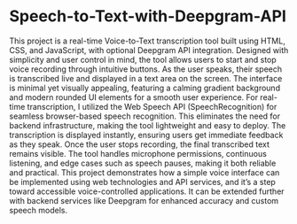 # Speech-to-Text-with-Deepgram-API

This project is a real-time Voice-to-Text transcription tool built using HTML, CSS, and JavaScript, with optional Deepgram API integration. Designed with simplicity and user control in mind, the tool allows users to start and stop voice recording through intuitive buttons. As the user speaks, their speech is transcribed live and displayed in a text area on the screen. The interface is minimal yet visually appealing, featuring a calming gradient background and modern rounded UI elements for a smooth user experience.
For real-time transcription, I utilized the Web Speech API (SpeechRecognition) for seamless browser-based speech recognition. This eliminates the need for backend infrastructure, making the tool lightweight and easy to deploy. The transcription is displayed instantly, ensuring users get immediate feedback as they speak. Once the user stops recording, the final transcribed text remains visible.
The tool handles microphone permissions, continuous listening, and edge cases such as speech pauses, making it both reliable and practical. This project demonstrates how a simple voice interface can be implemented using web technologies and API services, and it’s a step toward accessible voice-controlled applications. It can be extended further with backend services like Deepgram for enhanced accuracy and custom speech models.

